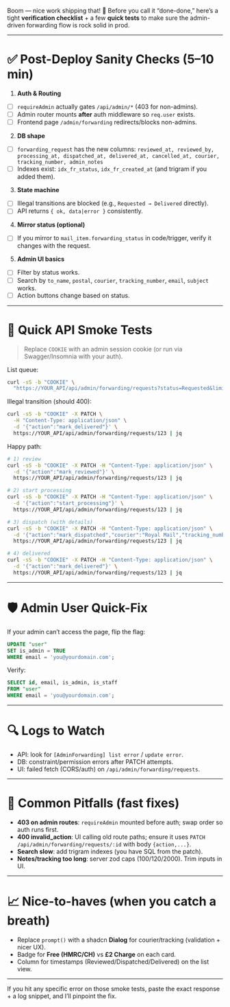 Boom — nice work shipping that! 🚀
Before you call it “done-done,” here’s a tight **verification checklist** + a few **quick tests** to make sure the admin-driven forwarding flow is rock solid in prod.

---

# ✅ Post-Deploy Sanity Checks (5–10 min)

1. **Auth & Routing**

* [ ] `requireAdmin` actually gates `/api/admin/*` (403 for non-admins).
* [ ] Admin router mounts **after** auth middleware so `req.user` exists.
* [ ] Frontend page `/admin/forwarding` redirects/blocks non-admins.

2. **DB shape**

* [ ] `forwarding_request` has the new columns:
  `reviewed_at, reviewed_by, processing_at, dispatched_at, delivered_at, cancelled_at, courier, tracking_number, admin_notes`
* [ ] Indexes exist: `idx_fr_status`, `idx_fr_created_at` (and trigram if you added them).

3. **State machine**

* [ ] Illegal transitions are blocked (e.g., `Requested → Delivered` directly).
* [ ] API returns `{ ok, data|error }` consistently.

4. **Mirror status (optional)**

* [ ] If you mirror to `mail_item.forwarding_status` in code/trigger, verify it changes with the request.

5. **Admin UI basics**

* [ ] Filter by status works.
* [ ] Search by `to_name`, `postal`, `courier`, `tracking_number`, `email`, `subject` works.
* [ ] Action buttons change based on status.

---

# 🧪 Quick API Smoke Tests

> Replace `COOKIE` with an admin session cookie (or run via Swagger/Insomnia with your auth).

List queue:

```bash
curl -sS -b "COOKIE" \
  "https://YOUR_API/api/admin/forwarding/requests?status=Requested&limit=10" | jq
```

Illegal transition (should 400):

```bash
curl -sS -b "COOKIE" -X PATCH \
  -H "Content-Type: application/json" \
  -d '{"action":"mark_delivered"}' \
  https://YOUR_API/api/admin/forwarding/requests/123 | jq
```

Happy path:

```bash
# 1) review
curl -sS -b "COOKIE" -X PATCH -H "Content-Type: application/json" \
  -d '{"action":"mark_reviewed"}' \
  https://YOUR_API/api/admin/forwarding/requests/123 | jq

# 2) start processing
curl -sS -b "COOKIE" -X PATCH -H "Content-Type: application/json" \
  -d '{"action":"start_processing"}' \
  https://YOUR_API/api/admin/forwarding/requests/123 | jq

# 3) dispatch (with details)
curl -sS -b "COOKIE" -X PATCH -H "Content-Type: application/json" \
  -d '{"action":"mark_dispatched","courier":"Royal Mail","tracking_number":"RM123456789GB","admin_notes":"Fragile"}' \
  https://YOUR_API/api/admin/forwarding/requests/123 | jq

# 4) delivered
curl -sS -b "COOKIE" -X PATCH -H "Content-Type: application/json" \
  -d '{"action":"mark_delivered"}' \
  https://YOUR_API/api/admin/forwarding/requests/123 | jq
```

---

# 🛡️ Admin User Quick-Fix

If your admin can’t access the page, flip the flag:

```sql
UPDATE "user"
SET is_admin = TRUE
WHERE email = 'you@yourdomain.com';
```

Verify:

```sql
SELECT id, email, is_admin, is_staff
FROM "user"
WHERE email = 'you@yourdomain.com';
```

---

# 🔍 Logs to Watch

* API: look for `[AdminForwarding] list error` / `update error`.
* DB: constraint/permission errors after PATCH attempts.
* UI: failed fetch (CORS/auth) on `/api/admin/forwarding/requests`.

---

# 🧰 Common Pitfalls (fast fixes)

* **403 on admin routes**: `requireAdmin` mounted before auth; swap order so auth runs first.
* **400 invalid_action**: UI calling old route paths; ensure it uses
  `PATCH /api/admin/forwarding/requests/:id` with body `{action,...}`.
* **Search slow**: add trigram indexes (you have SQL from the patch).
* **Notes/tracking too long**: server zod caps (100/120/2000). Trim inputs in UI.

---

# 📈 Nice-to-haves (when you catch a breath)

* Replace `prompt()` with a shadcn **Dialog** for courier/tracking (validation + nicer UX).
* Badge for **Free (HMRC/CH)** vs **£2 Charge** on each card.
* Column for timestamps (Reviewed/Dispatched/Delivered) on the list view.

---

If you hit any specific error on those smoke tests, paste the exact response + a log snippet, and I’ll pinpoint the fix.





